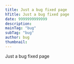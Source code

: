 ```yaml
---
title: Just a bug fixed page
hTitle: Just a bug fixed page
date: 9999999999999
description:
mainTag: "bug"
subTag: "bug"
author: bug
thumbnail: 
---
```

Just a bug fixed page